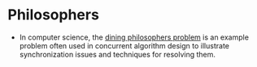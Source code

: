 # Philosophers

- In computer science, the [dining philosophers problem](https://en.wikipedia.org/wiki/Dining_philosophers_problem) is an example problem often used in concurrent algorithm design to illustrate synchronization issues and techniques for resolving them.
